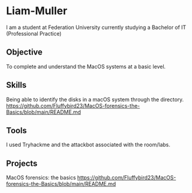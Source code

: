 # Liam-Muller
I am a student at Federation University currently studying a Bachelor of IT (Professional Practice)

## Objective
To complete and understand the MacOS systems at a basic level.

## Skills

Being able to identify the disks in a macOS system through the directory. https://github.com/Fluffybird23/MacOS-forensics-the-Basics/blob/main/README.md

## Tools
I used Tryhackme and the attackbot associated with the room/labs.


## Projects
MacOS forensics: the basics https://github.com/Fluffybird23/MacOS-forensics-the-Basics/blob/main/README.md 
